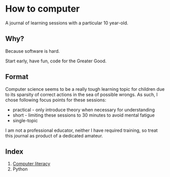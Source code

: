 # How to computer

A journal of learning sessions with a particular 10 year-old.

## Why?

Because software is hard.

Start early, have fun, code for the Greater Good.

## Format

Computer science seems to be a really tough learning topic for children due to its 
  sparsity of correct actions in the sea of possible wrongs. As such, I chose
  following focus points for these sessions:
- practical - only introduce theory when necessary for understanding
- short - limiting these sessions to 30 minutes to avoid mental fatigue
- single-topic

I am not a professional educator, neither I have required training, 
  so treat this journal as product of a dedicated amateur. 

## Index

1. [Computer literacy](computer_literacy.md)
2. Python
